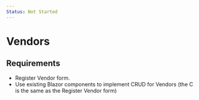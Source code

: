 ```yaml
---
Status: Not Started
---
```


# Vendors

## Requirements

- Register Vendor form.
- Use existing Blazor components to implement CRUD for Vendors (the C is the same as the Register Vendor form)

